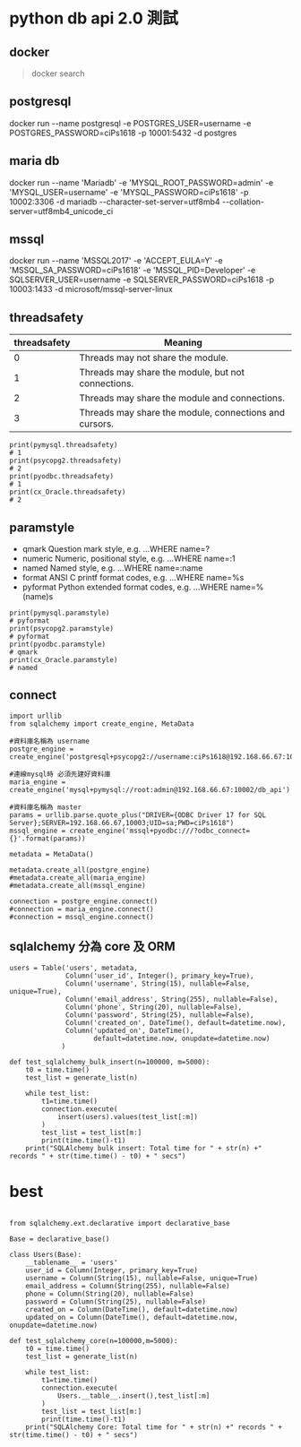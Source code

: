 # python db api 2.0 測試

## docker 
> docker search 
> 
## postgresql 
docker run --name postgresql -e POSTGRES_USER=username -e POSTGRES_PASSWORD=ciPs1618 -p 10001:5432 -d postgres

## maria db
docker run --name 'Mariadb' -e 'MYSQL_ROOT_PASSWORD=admin' -e 'MYSQL_USER=username' -e 'MYSQL_PASSWORD=ciPs1618' -p 10002:3306 -d mariadb --character-set-server=utf8mb4 --collation-server=utf8mb4_unicode_ci

## mssql
docker run --name 'MSSQL2017' -e 'ACCEPT_EULA=Y' -e 'MSSQL_SA_PASSWORD=ciPs1618' -e 'MSSQL_PID=Developer' -e SQLSERVER_USER=username -e SQLSERVER_PASSWORD=ciPs1618 -p 10003:1433 -d microsoft/mssql-server-linux

## threadsafety
|threadsafety|	Meaning|
|--|--|
|0|Threads may not share the module.|
|1|Threads may share the module, but not connections.|
|2|Threads may share the module and connections.|
|3|Threads may share the module, connections and cursors.|

```python=
print(pymysql.threadsafety)
# 1
print(psycopg2.threadsafety)
# 2
print(pyodbc.threadsafety)
# 1
print(cx_Oracle.threadsafety)
# 2
```
## paramstyle
* qmark Question mark style, e.g. ...WHERE name=?
* numeric Numeric, positional style, e.g. ...WHERE name=:1
* named Named style, e.g. ...WHERE name=:name
* format ANSI C printf format codes, e.g. ...WHERE name=%s
* pyformat Python extended format codes, e.g. ...WHERE name=%(name)s
```python=
print(pymysql.paramstyle)
# pyformat
print(psycopg2.paramstyle)
# pyformat
print(pyodbc.paramstyle)
# qmark
print(cx_Oracle.paramstyle)
# named
```

## connect
```python=
import urllib
from sqlalchemy import create_engine, MetaData

#資料庫名稱為 username
postgre_engine = create_engine('postgresql+psycopg2://username:ciPs1618@192.168.66.67:10001')

#連線mysql時 必須先建好資料庫
maria_engine = create_engine('mysql+pymysql://root:admin@192.168.66.67:10002/db_api')

#資料庫名稱為 master
params = urllib.parse.quote_plus("DRIVER={ODBC Driver 17 for SQL Server};SERVER=192.168.66.67,10003;UID=sa;PWD=ciPs1618")
mssql_engine = create_engine('mssql+pyodbc:///?odbc_connect={}'.format(params))

metadata = MetaData()

metadata.create_all(postgre_engine)
#metadata.create_all(maria_engine)
#metadata.create_all(mssql_engine)
                    
connection = postgre_engine.connect()
#connection = maria_engine.connect()
#connection = mssql_engine.connect()
```

## sqlalchemy 分為 core 及 ORM 
```python=
users = Table('users', metadata,
              Column('user_id', Integer(), primary_key=True),
              Column('username', String(15), nullable=False, unique=True),
              Column('email_address', String(255), nullable=False),
              Column('phone', String(20), nullable=False),
              Column('password', String(25), nullable=False),
              Column('created_on', DateTime(), default=datetime.now),
              Column('updated_on', DateTime(),
                     default=datetime.now, onupdate=datetime.now)
             )

def test_sqlalchemy_bulk_insert(n=100000, m=5000):
    t0 = time.time()
    test_list = generate_list(n)
    
    while test_list:
        t1=time.time()
        connection.execute(
            insert(users).values(test_list[:m])
        )
        test_list = test_list[m:]
        print(time.time()-t1)
    print("SQLAlchemy bulk insert: Total time for " + str(n) +" records " + str(time.time() - t0) + " secs")
```
# best 
```python=

from sqlalchemy.ext.declarative import declarative_base

Base = declarative_base()

class Users(Base):
    __tablename__ = 'users'
    user_id = Column(Integer, primary_key=True)
    username = Column(String(15), nullable=False, unique=True)
    email_address = Column(String(255), nullable=False)
    phone = Column(String(20), nullable=False)
    password = Column(String(25), nullable=False)
    created_on = Column(DateTime(), default=datetime.now)
    updated_on = Column(DateTime(), default=datetime.now, onupdate=datetime.now)

def test_sqlalchemy_core(n=100000,m=5000):
    t0 = time.time()
    test_list = generate_list(n)
    
    while test_list:
        t1=time.time()
        connection.execute(
            Users.__table__.insert(),test_list[:m]
        )
        test_list = test_list[m:]
        print(time.time()-t1)
    print("SQLAlchemy Core: Total time for " + str(n) +" records " + str(time.time() - t0) + " secs")
```
